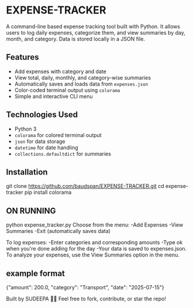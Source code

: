 # EXPENSE-TRACKER
A command-line based expense tracking tool built with Python. It allows users to log daily expenses, categorize them, and view summaries by day, month, and category. Data is stored locally in a JSON file.
## Features

- Add expenses with category and date
- View total, daily, monthly, and category-wise summaries
- Automatically saves and loads data from `expenses.json`
- Color-coded terminal output using `colorama`
- Simple and interactive CLI menu

## Technologies Used

- Python 3
- `colorama` for colored terminal output
- `json` for data storage
- `datetime` for date handling
- `collections.defaultdict` for summaries

## Installation
git clone https://github.com/baudspan/EXPENSE-TRACKER.git
cd expense-tracker
pip install colorama

## ON RUNNING
python expense_tracker.py
Choose from the menu:
-Add Expenses
-View Summaries
-Exit (automatically saves data)

To log expenses:
-Enter categories and corresponding amounts
-Type ok when you're done adding for the day
-Your data is saved to expenses.json. To analyze your expenses, use the View Summaries option in the menu.

## example format
{"amount": 200.0,
"category": "Transport",
"date": "2025-07-15"}

Built by SUDEEPA 🐍✨ Feel free to fork, contribute, or star the repo!
  



